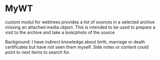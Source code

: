# MyWT
custom modul for webtrees
provides a list of sources in a selected archive missing an attached media object.
This is intended to be used to prepare a visit to the archive and take a look/photo of the source

Background: I have indirect knowledge about birth, marriage or death certificates but have not seen them myself. Side notes or content could point to next items to search for.
